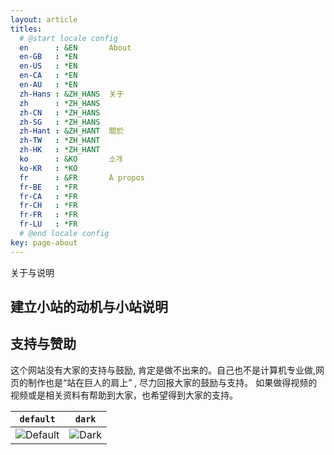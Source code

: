 ```yaml
---
layout: article
titles:
  # @start locale config
  en      : &EN       About
  en-GB   : *EN
  en-US   : *EN
  en-CA   : *EN
  en-AU   : *EN
  zh-Hans : &ZH_HANS  关于
  zh      : *ZH_HANS
  zh-CN   : *ZH_HANS
  zh-SG   : *ZH_HANS
  zh-Hant : &ZH_HANT  關於
  zh-TW   : *ZH_HANT
  zh-HK   : *ZH_HANT
  ko      : &KO       소개
  ko-KR   : *KO
  fr      : &FR       À propos
  fr-BE   : *FR
  fr-CA   : *FR
  fr-CH   : *FR
  fr-FR   : *FR
  fr-LU   : *FR
  # @end locale config
key: page-about
---
```



关于与说明

## 建立小站的动机与小站说明

## 支持与赞助

这个网站没有大家的支持与鼓励, 肯定是做不出来的。自己也不是计算机专业做,网页的制作也是“站在巨人的肩上” , 尽力回报大家的鼓励与支持。 如果做得视频的视频或是相关资料有帮助到大家，也希望得到大家的支持。


| `default` | `dark` | 
| --- |  --- | 
| ![Default](https://raw.githubusercontent.com/kitian616/jekyll-TeXt-theme/master/screenshots/skins_default.jpg) | ![Dark](https://raw.githubusercontent.com/kitian616/jekyll-TeXt-theme/master/screenshots/skins_dark.jpg) | 

